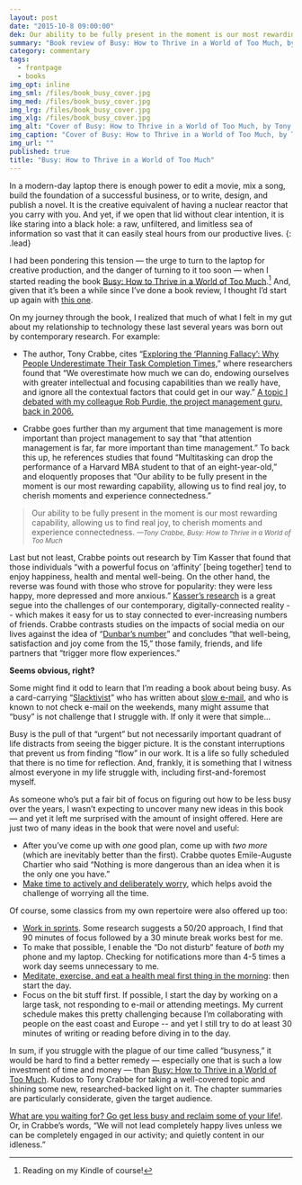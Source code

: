 ```yaml
---
layout: post
date: "2015-10-8 09:00:00"
dek: Our ability to be fully present in the moment is our most rewarding capability
summary: "Book review of Busy: How to Thrive in a World of Too Much, by Tony Crabbe"
category: commentary
tags: 
  - frontpage
  - books
img_opt: inline
img_sml: /files/book_busy_cover.jpg
img_med: /files/book_busy_cover.jpg
img_lrg: /files/book_busy_cover.jpg
img_xlg: /files/book_busy_cover.jpg
img_alt: "Cover of Busy: How to Thrive in a World of Too Much, by Tony Crabbe"
img_caption: "Cover of Busy: How to Thrive in a World of Too Much, by Tony Crabbe"
img_url: ""
published: true
title: "Busy: How to Thrive in a World of Too Much"
---
```


In a modern-day laptop there is enough power to edit a movie, mix a song, build the foundation of a successful business, or to write, design, and publish a novel. It is the creative equivalent of having a nuclear reactor that you carry with you. And yet, if we open that lid without clear intention, it is like staring into a black hole: a raw, unfiltered, and limitless sea of information so vast that it can easily steal hours from our productive lives.
{: .lead}

I had been pondering this tension — the urge to turn to the laptop for creative production, and the danger of turning to it too soon — when I started reading the book [Busy: How to Thrive in a World of Too Much][busy].[^1] And, given that it’s been a while since I’ve done a book review, I thought I’d start up again with [this one][busy].

On my journey through the book, I realized that much of what I felt in my gut about my relationship to technology these last several years was born out by contemporary research. For example:

* The author, Tony Crabbe, cites “[Exploring the ‘Planning Fallacy’: Why People Underestimate Their Task Completion Times,](http://web.mit.edu/curhan/www/docs/Articles/biases/67_J_Personality_and_Social_Psychology_366,_1994.pdf)” where researchers found that “We overestimate how much we can do, endowing ourselves with greater intellectual and focusing capabilities than we really have, and ignore all the contextual factors that could get in our way.” [A topic I debated with my colleague Rob Purdie, the project management guru, back in 2006.](http://phillipadsmith.com/2006/05/project-management-vs-time-management.html)

* Crabbe goes further than my argument that time management is more important than project management to say that “that attention management is far, far more important than time management.” To back this up, he references studies that found “Multitasking can drop the performance of a Harvard MBA student to that of an eight-year-old,” and eloquently proposes that “Our ability to be fully present in the moment is our most rewarding capability, allowing us to find real joy, to cherish moments and experience connectedness.”

> Our ability to be fully present in the moment is our most rewarding capability, allowing us to find real joy, to cherish moments and experience connectedness. 
> <small><cite>&mdash;Tony Crabbe, Busy: How to Thrive in a World of Too Much</cite></small>

Last but not least, Crabbe points out research by Tim Kasser that found that those individuals “with a powerful focus on ‘affinity’ [being together] tend to enjoy happiness, health and mental well-being. On the other hand, the reverse was found with those who strove for popularity: they were less happy, more depressed and more anxious.” [Kasser’s research](http://www.knox.edu/academics/majors-and-minors/psychology/faculty/kasser-tim) is a great segue into the challenges of our contemporary, digitally-connected reality -- which makes it easy for us to stay connected to ever-increasing numbers of friends. Crabbe contrasts  studies on the impacts of social media on our lives against the idea of “[Dunbar’s number](https://en.wikipedia.org/wiki/Dunbar%27s_number)” and concludes “that well-being, satisfaction and joy come from the 15,” those family, friends, and life partners that “trigger more flow experiences.”

**Seems obvious, right?**

Some might find it odd to learn that I’m reading a book about being busy. As a card-carrying “[Slacktivist](http://phillipadsmith.com/tag/slacktivism/)” who has written about [slow e-mail](http://phillipadsmith.com/2007/07/longing-for-the-days-of-snail-mail-a-guide-to-slow-e-mail.html), and who is known to not check e-mail on the weekends, many might assume that “busy” is not challenge that I struggle with. If only it were that simple...

Busy is the pull of that “urgent” but not necessarily important quadrant of life distracts from seeing the bigger picture. It is the constant interruptions that prevent us from finding “flow” in our work. It is a life so fully scheduled that there is no time for reflection. And, frankly, it is something that I witness almost everyone in my life struggle with, including first-and-foremost myself.

As someone who’s put a fair bit of focus on figuring out how to be less busy over the years, I wasn’t expecting to uncover many new ideas in this book — and yet it left me surprised with the amount of insight offered. Here are just two of many ideas in the book that were novel and useful:

* After you’ve come up with *one* good plan, come up with *two more* (which are inevitably better than the first). Crabbe quotes Emile-Auguste Chartier who said “Nothing is more dangerous than an idea when it is the only one you have.”
* [Make time to actively and deliberately worry](http://www.amazon.com/Stop-Worrying-your-life-track/dp/0335242529), which helps avoid the challenge of worrying all the time.

Of course, some classics from my own repertoire were also offered up too:

* [Work in sprints](http://www.theatlantic.com/business/archive/2014/09/science-tells-you-how-many-minutes-should-you-take-a-break-for-work-17/380369/). Some research suggests a 50/20 approach, I find that 90 minutes of focus followed by a 30 minute break works best for me.
* To make that possible, I enable the “Do not disturb” feature of *both* my phone and my laptop. Checking for notifications more than 4-5 times a work day seems unnecessary to me.
* [Meditate, exercise, and eat a health meal first thing in the morning](http://phillipadsmith.com/2013/04/reflections-on-40-meditate-destroy-everyday.html): then start the day.
* Focus on the bit stuff first. If possible, I start the day by working on a large task, not responding to e-mail or attending meetings. My current schedule makes this pretty challenging because I’m collaborating with people on the east coast and Europe -- and yet I still try to do at least 30 minutes of writing or reading before diving in to the day.

In sum, if you struggle with the plague of our time called “busyness,” it would be hard to find a better remedy — especially one that is such a low investment of time and money —  than [Busy: How to Thrive in a World of Too Much][busy]. Kudos to Tony Crabbe for taking a well-covered topic and shining some new, researched-backed light on it. The chapter summaries are particularly considerate, given the target audience.

[What are you waiting for? Go get less busy and reclaim some of your life!][busy]. Or, in Crabbe’s words, “We will not lead completely happy lives unless we can be completely engaged in our activity; and quietly content in our idleness.”

[busy]:http://amzn.to/1FU22Kk
[^1]: Reading on my Kindle of course!
